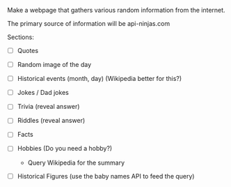 Make a webpage that gathers various random information from the internet.

The primary source of information will be api-ninjas.com

Sections:
- [ ] Quotes
- [ ] Random image of the day
- [ ] Historical events (month, day) (Wikipedia better for this?)
- [ ] Jokes / Dad jokes
- [ ] Trivia (reveal answer)
- [ ] Riddles (reveal answer)
- [ ] Facts
- [ ] Hobbies (Do you need a hobby?)
    - Query Wikipedia for the summary
- [ ] Historical Figures (use the baby names API to feed the query)


